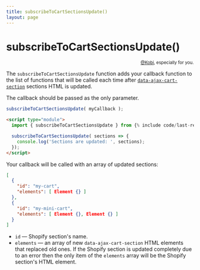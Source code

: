 ```yaml
---
title: subscribeToCartSectionsUpdate()
layout: page
---
```


# subscribeToCartSectionsUpdate()

<p style="text-align: right;"><small><a href="https://github.com/kaboomdev/">@Kobi</a>, especially for you.</small></p>

The `subscribeToCartSectionsUpdate` function adds your callback function to the list of functions that will be called each time after [`data-ajax-cart-section`](/v1/reference/data-ajax-cart-section/) sections HTML is updated. 

The callback should be passed as the only parameter.

```javascript
subscribeToCartSectionsUpdate( myCallback );
```

```html
<script type="module">
  import { subscribeToCartSectionsUpdate } from {% include code/last-release-file-name.html asset_url=true %}

  subscribeToCartSectionsUpdate( sections => {
    console.log('Sections are updated: ', sections);
  });
</script>
```

Your callback will be called with an array of updated sections:

```json
[
  {
    "id": "my-cart",
    "elements": [ Element {} ]
  },
  {
    "id": "my-mini-cart",
    "elements": [ Element {}, Element {} ]
  }
]
```

* `id` — Shopify section's name.
* `elements` — an array of new `data-ajax-cart-section` HTML elements that replaced old ones. If the Shopify section is updated completely due to an error then the only item of the `elements` array will be the Shopify section's HTML element.